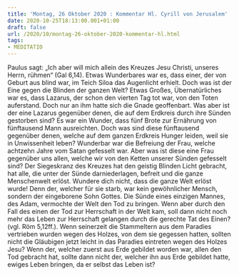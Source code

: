 ```yaml
---
title: 'Montag, 26 Oktober 2020 : Kommentar Hl. Cyrill von Jerusalem'
date: 2020-10-25T18:13:00.001+01:00
draft: false
url: /2020/10/montag-26-oktober-2020-kommentar-hl.html
tags: 
- MEDITATIO
---
```


Paulus sagt: „Ich aber will mich allein des Kreuzes Jesu Christi, unseres Herrn, rühmen“ (Gal 6,14). Etwas Wunderbares war es, dass einer, der von Geburt aus blind war, im Teich Siloa das Augenlicht erhielt. Doch was ist der Eine gegen die Blinden der ganzen Welt? Etwas Großes, Übernatürliches war es, dass Lazarus, der schon den vierten Tag tot war, von den Toten auferstand. Doch nur an ihm hatte sich die Gnade geoffenbart. Was aber ist der eine Lazarus gegenüber denen, die auf dem Erdkreis durch ihre Sünden gestorben sind? Es war ein Wunder, dass fünf Brote zur Ernährung von fünftausend Mann ausreichten. Doch was sind diese fünftausend gegenüber denen, welche auf dem ganzen Erdkreis Hunger leiden, weil sie in Unwissenheit leben? Wunderbar war die Befreiung der Frau, welche achtzehn Jahre vom Satan gefesselt war. Aber was ist diese eine Frau gegenüber uns allen, welche wir von den Ketten unserer Sünden gefesselt sind? Der Siegeskranz des Kreuzes hat den geistig Blinden Licht gebracht, hat alle, die unter der Sünde darniederlagen, befreit und die ganze Menschenwelt erlöst. Wundere dich nicht, dass die ganze Welt erlöst wurde! Denn der, welcher für sie starb, war kein gewöhnlicher Mensch, sondern der eingeborene Sohn Gottes. Die Sünde eines einzigen Mannes, des Adam, vermochte der Welt den Tod zu bringen. Wenn aber durch den Fall des einen der Tod zur Herrschaft in der Welt kam, soll dann nicht noch mehr das Leben zur Herrschaft gelangen durch die gerechte Tat des Einen? (vgl. Röm 5,12ff.). Wenn seinerzeit die Stammeltern aus dem Paradies vertrieben wurden wegen des Holzes, von dem sie gegessen hatten, sollten nicht die Gläubigen jetzt leicht in das Paradies eintreten wegen des Holzes Jesu? Wenn der, welcher zuerst aus Erde gebildet worden war, allen den Tod gebracht hat, sollte dann nicht der, welcher ihn aus Erde gebildet hatte, ewiges Leben bringen, da er selbst das Leben ist?